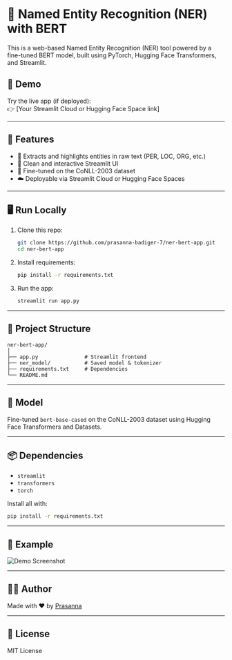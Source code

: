 
# 🧠 Named Entity Recognition (NER) with BERT

This is a web-based Named Entity Recognition (NER) tool powered by a fine-tuned BERT model, built using PyTorch, Hugging Face Transformers, and Streamlit.

## 🚀 Demo

Try the live app (if deployed):  
👉 [Your Streamlit Cloud or Hugging Face Space link]

---

## 📌 Features

- 🔎 Extracts and highlights entities in raw text (PER, LOC, ORG, etc.)
- 💬 Clean and interactive Streamlit UI
- 🧠 Fine-tuned on the CoNLL-2003 dataset
- ☁️ Deployable via Streamlit Cloud or Hugging Face Spaces

---

## 🖥️ Run Locally

1. Clone this repo:
   ```bash
   git clone https://github.com/prasanna-badiger-7/ner-bert-app.git
   cd ner-bert-app
   ```

2. Install requirements:
   ```bash
   pip install -r requirements.txt
   ```

3. Run the app:
   ```bash
   streamlit run app.py
   ```

---

## 📁 Project Structure

```
ner-bert-app/
│
├── app.py               # Streamlit frontend
├── ner_model/           # Saved model & tokenizer
├── requirements.txt     # Dependencies
└── README.md
```

---

## 🧠 Model

Fine-tuned `bert-base-cased` on the CoNLL-2003 dataset using Hugging Face Transformers and Datasets.

---

## 📦 Dependencies

- `streamlit`
- `transformers`
- `torch`

Install all with:
```bash
pip install -r requirements.txt
```

---

## 📸 Example

![Demo Screenshot](demo.png)

---

## 🧑‍💻 Author

Made with ❤️ by [Prasanna](https://github.com/your-username)

---

## 📜 License

MIT License
